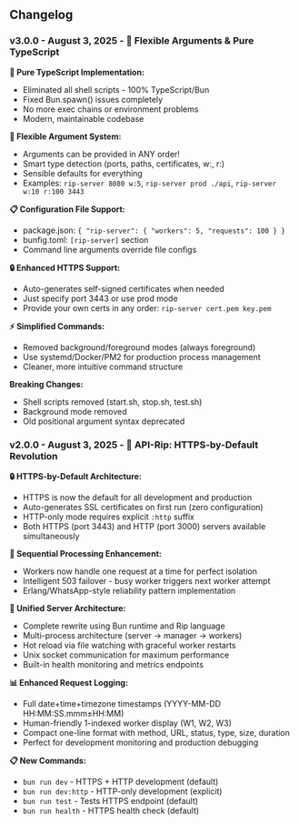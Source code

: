## Changelog

### v3.0.0 - August 3, 2025 - 🎯 **Flexible Arguments & Pure TypeScript**

**🚀 Pure TypeScript Implementation:**
* Eliminated all shell scripts - 100% TypeScript/Bun
* Fixed Bun.spawn() issues completely
* No more exec chains or environment problems
* Modern, maintainable codebase

**🎯 Flexible Argument System:**
* Arguments can be provided in ANY order!
* Smart type detection (ports, paths, certificates, w:, r:)
* Sensible defaults for everything
* Examples: `rip-server 8080 w:5`, `rip-server prod ./api`, `rip-server w:10 r:100 3443`

**📋 Configuration File Support:**
* package.json: `{ "rip-server": { "workers": 5, "requests": 100 } }`
* bunfig.toml: `[rip-server]` section
* Command line arguments override file configs

**🔒 Enhanced HTTPS Support:**
* Auto-generates self-signed certificates when needed
* Just specify port 3443 or use prod mode
* Provide your own certs in any order: `rip-server cert.pem key.pem`

**⚡ Simplified Commands:**
* Removed background/foreground modes (always foreground)
* Use systemd/Docker/PM2 for production process management
* Cleaner, more intuitive command structure

**Breaking Changes:**
* Shell scripts removed (start.sh, stop.sh, test.sh)
* Background mode removed
* Old positional argument syntax deprecated

### v2.0.0 - August 3, 2025 - 🚀 **API-Rip: HTTPS-by-Default Revolution**

**🔒 HTTPS-by-Default Architecture:**
* HTTPS is now the default for all development and production
* Auto-generates SSL certificates on first run (zero configuration)
* HTTP-only mode requires explicit `:http` suffix
* Both HTTPS (port 3443) and HTTP (port 3000) servers available simultaneously

**🎯 Sequential Processing Enhancement:**
* Workers now handle one request at a time for perfect isolation
* Intelligent 503 failover - busy worker triggers next worker attempt
* Erlang/WhatsApp-style reliability pattern implementation

**🚀 Unified Server Architecture:**
* Complete rewrite using Bun runtime and Rip language
* Multi-process architecture (server → manager → workers)
* Hot reload via file watching with graceful worker restarts
* Unix socket communication for maximum performance
* Built-in health monitoring and metrics endpoints

**📊 Enhanced Request Logging:**
* Full date+time+timezone timestamps (YYYY-MM-DD HH:MM:SS.mmm±HH:MM)
* Human-friendly 1-indexed worker display (W1, W2, W3)
* Compact one-line format with method, URL, status, type, size, duration
* Perfect for development monitoring and production debugging

**📋 New Commands:**
* `bun run dev` - HTTPS + HTTP development (default)
* `bun run dev:http` - HTTP-only development (explicit)
* `bun run test` - Tests HTTPS endpoint (default)
* `bun run health` - HTTPS health check (default)

